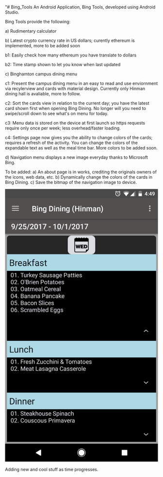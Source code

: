 "# Bing_Tools
An Android Application, Bing Tools, developed using Android Studio.

Bing Tools provide the following:

a) Rudimentary calculator

b) Latest crypto currency rate in US dollars; curently ethereum is implemented, more to be added soon

  b1: Easily check how many ethereum you have translate to dollars

  b2: Time stamp shown to let you know when last updated
  
c) Binghamton campus dining menu

  c1: Present the campus dining menu in an easy to read and use enviornment via recylerview and cards with material design. Currently only       Hinman dining hall is avaliable, more to follow.
  
  c2: Sort the cards view in relation to the current day; you have the latest card shown first when opening Bing Dining. No longer will         you need to swipe/scroll down to see what's on menu for today.
  
  c3: Menu data is stored on the device at first launch so https requests require only once per week; less overhead/faster loading.
  
  c4: Settings page now gives you the ability to change colors of the cards; requires a refresh of the activity. You can change the colors       of the expandable text as well as the meal time bar. More colors to be added soon.
  
  d) Navigation menu displays a new image everyday thanks to Microsoft Bing.
  
To be added:
a) An about page is in works, crediting the originals owners of the icons, web data, etc.
b) Dynamically change the colors of the cards in Bing Dining.
c) Save the bitmap of the navigation image to device. 

![Alt text](app/Bing_Tools_1.png "Bing_Tools_1")


Adding new and cool stuff as time progresses.
